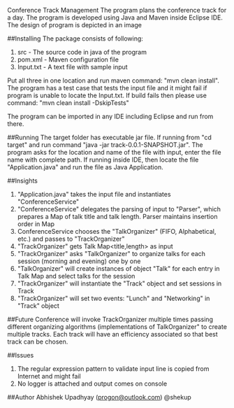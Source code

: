 Conference Track Management
The program plans the conference track for a day.  The program is developed using Java and Maven inside Eclipse IDE.  The design of program is depicted in an image

##Installing
The package consists of following:
1. src - The source code in java of the program
2. pom.xml - Maven configuration file
3. Input.txt - A text file with sample input

Put all three in one location and run maven command: "mvn clean install".   The program has a test case that tests the input file and it might fail if program is unable to locate the Input.txt.  If build fails then please use command: "mvn clean install -DskipTests"

The program can be imported in any IDE including Eclipse and run from there. 

##Running
The target folder has executable jar file.  If running from "cd target" and run command "java -jar track-0.0.1-SNAPSHOT.jar".  The program asks for the location and name of the file with input, enter the file name with complete path.  If running inside IDE, then locate the file "Application.java" and run the file as Java Application. 

##Insights
1. "Application.java" takes the input file and instantiates "ConferenceService"  
2. "ConferenceService" delegates the parsing of input to "Parser", which prepares a Map of talk title and talk length.  Parser maintains insertion order in Map
3. ConferenceService chooses the "TalkOrganizer" (FIFO, Alphabetical, etc.)  and passes to "TrackOrganizer"  
4. "TrackOrganizer" gets Talk Map<title,length> as input 
5. "TrackOrganizer" asks "TalkOrganizer" to organize talks for each session (morning and evening) one by one
6. "TalkOrganizer" will create instances of object "Talk" for each entry in Talk Map and select talks for the session  
7. "TrackOrganizer" will instantiate the "Track" object and set sessions in Track
8. "TrackOrganizer" will set two events: "Lunch" and "Networking" in "Track" object

##Future
Conference will invoke TrackOrganizer multiple times passing different organizing algorithms (implementations of TalkOrganizer" to create multiple tracks.  Each track will have an efficiency associated so that best track can be chosen. 

##Issues
1. The regular expression pattern to validate input line is copied from Internet and might fail
2. No logger is attached and output comes on console

##Author
Abhishek Upadhyay (progon@outlook.com)
@shekup



